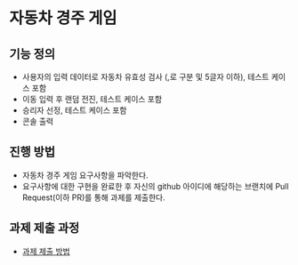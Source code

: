 # 자동차 경주 게임

## 기능 정의
* 사용자의 입력 데이터로 자동차 유효성 검사 (,로 구분 및 5글자 이하), 테스트 케이스 포함 
* 이동 입력 후 랜덤 전진, 테스트 케이스 포함
* 승리자 선정, 테스트 케이스 포함
* 콘솔 출력

## 진행 방법
* 자동차 경주 게임 요구사항을 파악한다.
* 요구사항에 대한 구현을 완료한 후 자신의 github 아이디에 해당하는 브랜치에 Pull Request(이하 PR)를 통해 과제를 제출한다.

## 과제 제출 과정
* [과제 제출 방법](https://github.com/next-step/nextstep-docs/tree/master/precourse)
